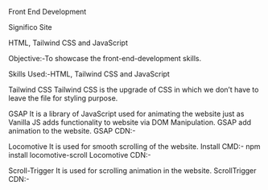 Front End Development

Significo Site

HTML, Tailwind CSS and JavaScript
 
 
Objective:-To showcase the front-end-development skills.

Skills Used:-HTML, Tailwind CSS and JavaScript


Tailwind CSS
Tailwind CSS is the upgrade of CSS in which we don’t have to leave the file for styling purpose.

GSAP
It is a library of JavaScript used for animating the website just as Vanilla JS adds functionality to website via DOM Manipulation.
GSAP add animation to the website.
GSAP CDN:-
<script src="https://cdnjs.cloudflare.com/ajax/libs/gsap/3.12.5/gsap.min.js" integrity="sha512-7eHRwcbYkK4d9g/6tD/mhkf++eoTHwpNM9woBxtPUBWm67zeAfFC+HrdoE2GanKeocly/VxeLvIqwvCdk7qScg==" crossorigin="anonymous" referrerpolicy="no-referrer"></script>

Locomotive
It is used for smooth scrolling of the website.
Install CMD:-
npm install locomotive-scroll
Locomotive CDN:-
<script src="https://cdn.jsdelivr.net/npm/locomotive-scroll@4.1.4/dist/locomotive-scroll.min.js"></script>



Scroll-Trigger
It is used for scrolling animation in the website.
ScrollTrigger CDN:-
<script src="https://cdnjs.cloudflare.com/ajax/libs/gsap/3.12.5/ScrollTrigger.min.js" integrity="sha512-onMTRKJBKz8M1TnqqDuGBlowlH0ohFzMXYRNebz+yOcc5TQr/zAKsthzhuv0hiyUKEiQEQXEynnXCvNTOk50dg==" crossorigin="anonymous" referrerpolicy="no-referrer"></script>

